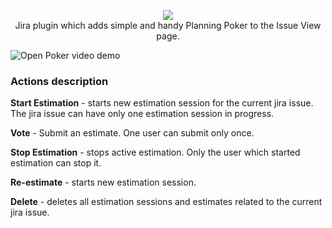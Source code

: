 <p align="center">
    <img src="https://user-images.githubusercontent.com/4034723/104251770-71453a80-543e-11eb-8a7b-9bb0bebbb0f9.png"><br/>
    Jira plugin which adds simple and handy Planning Poker to the Issue View page.
</p>

![Open Poker video demo](https://github.com/aprey10/open-poker/blob/develop/doc/open.poker_demo.gif)

### Actions description

**Start Estimation** - starts new estimation session for the current jira issue. The jira issue can have only one estimation session in progress.

**Vote** - Submit an estimate. One user can submit only once.

**Stop Estimation** - stops active estimation. Only the user which started estimation can stop it.

**Re-estimate** - starts new estimation session.

**Delete** - deletes all estimation sessions and estimates related to the current jira issue.
